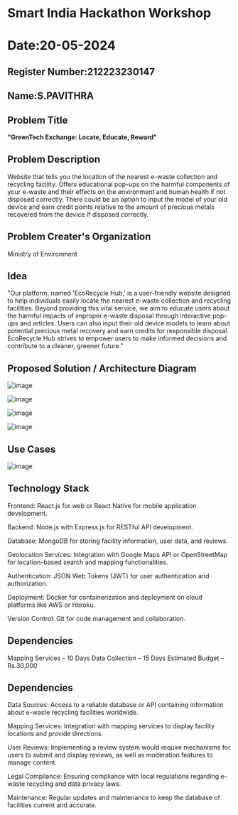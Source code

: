 # Smart India Hackathon Workshop
# Date:20-05-2024
## Register Number:212223230147
## Name:S.PAVITHRA
## Problem Title
**"GreenTech Exchange: Locate, Educate, Reward"**
## Problem Description
Website that tells you the location of the nearest e-waste collection and recycling facility. Offers educational pop-ups on the harmful components of your e-waste and their effects on the environment and human health if not disposed correctly. There could be an option to input the model of your old device and earn credit points relative to the amount of precious metals recovered from the device if disposed correctly.
## Problem Creater's Organization
Ministry of Environment

## Idea
"Our platform, named 'EcoRecycle Hub,' is a user-friendly website designed to help individuals easily locate the nearest e-waste collection and recycling facilities. Beyond providing this vital service, we aim to educate users about the harmful impacts of improper e-waste disposal through interactive pop-ups and articles. Users can also input their old device models to learn about potential precious metal recovery and earn credits for responsible disposal. EcoRecycle Hub strives to empower users to make informed decisions and contribute to a cleaner, greener future."


## Proposed Solution / Architecture Diagram
![image](https://github.com/1808charitha/SIHPS/assets/132996838/30e68b3f-bdc8-4804-a3ab-0b127b12cea2)

![image](https://github.com/1808charitha/SIHPS/assets/132996838/974a9ab4-e90c-4f9e-bc7c-59f9ec99bd70)

![image](https://github.com/1808charitha/SIHPS/assets/132996838/e6d7c0d1-878d-4d8b-8486-71530a8ff787)


![image](https://github.com/1808charitha/SIHPS/assets/132996838/9f53b54e-1cdf-4c3d-a062-36c1f4063020)




## Use Cases
![image](https://github.com/1808charitha/SIHPS/assets/132996838/42fd63f0-26f4-451f-a7c8-e2ec413df8b5)



## Technology Stack
Frontend: React.js for web or React Native for mobile application development.

Backend: Node.js with Express.js for RESTful API development.

Database: MongoDB for storing facility information, user data, and reviews.

Geolocation Services: Integration with Google Maps API or OpenStreetMap for location-based search and mapping functionalities.

Authentication: JSON Web Tokens (JWT) for user authentication and authorization.

Deployment: Docker for containerization and deployment on cloud platforms like AWS or Heroku.

Version Control: Git for code management and collaboration.
## Dependencies
Mapping Services – 10 Days
Data Collection – 15 Days
Estimated Budget – Rs.30,000


## Dependencies
Data Sources: Access to a reliable database or API containing information about e-waste recycling facilities worldwide.

Mapping Services: Integration with mapping services to display facility locations and provide directions.

User Reviews: Implementing a review system would require mechanisms for users to submit and display reviews, as well as moderation features to manage content.

Legal Compliance: Ensuring compliance with local regulations regarding e-waste recycling and data privacy laws.

Maintenance: Regular updates and maintenance to keep the database of facilities current and accurate.
